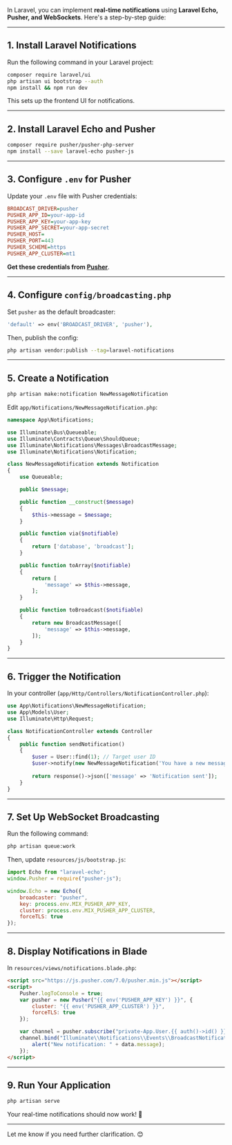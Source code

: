 In Laravel, you can implement **real-time notifications** using **Laravel Echo, Pusher, and WebSockets**. Here's a step-by-step guide:

---

## **1. Install Laravel Notifications**
Run the following command in your Laravel project:
```sh
composer require laravel/ui
php artisan ui bootstrap --auth
npm install && npm run dev
```
This sets up the frontend UI for notifications.

---

## **2. Install Laravel Echo and Pusher**
```sh
composer require pusher/pusher-php-server
npm install --save laravel-echo pusher-js
```

---

## **3. Configure `.env` for Pusher**
Update your `.env` file with Pusher credentials:
```ini
BROADCAST_DRIVER=pusher
PUSHER_APP_ID=your-app-id
PUSHER_APP_KEY=your-app-key
PUSHER_APP_SECRET=your-app-secret
PUSHER_HOST=
PUSHER_PORT=443
PUSHER_SCHEME=https
PUSHER_APP_CLUSTER=mt1
```
**Get these credentials from [Pusher](https://pusher.com/)**.

---

## **4. Configure `config/broadcasting.php`**
Set `pusher` as the default broadcaster:
```php
'default' => env('BROADCAST_DRIVER', 'pusher'),
```
Then, publish the config:
```sh
php artisan vendor:publish --tag=laravel-notifications
```

---

## **5. Create a Notification**
```sh
php artisan make:notification NewMessageNotification
```
Edit `app/Notifications/NewMessageNotification.php`:
```php
namespace App\Notifications;

use Illuminate\Bus\Queueable;
use Illuminate\Contracts\Queue\ShouldQueue;
use Illuminate\Notifications\Messages\BroadcastMessage;
use Illuminate\Notifications\Notification;

class NewMessageNotification extends Notification
{
    use Queueable;

    public $message;

    public function __construct($message)
    {
        $this->message = $message;
    }

    public function via($notifiable)
    {
        return ['database', 'broadcast'];
    }

    public function toArray($notifiable)
    {
        return [
            'message' => $this->message,
        ];
    }

    public function toBroadcast($notifiable)
    {
        return new BroadcastMessage([
            'message' => $this->message,
        ]);
    }
}
```

---

## **6. Trigger the Notification**
In your controller (`app/Http/Controllers/NotificationController.php`):
```php
use App\Notifications\NewMessageNotification;
use App\Models\User;
use Illuminate\Http\Request;

class NotificationController extends Controller
{
    public function sendNotification()
    {
        $user = User::find(1); // Target user ID
        $user->notify(new NewMessageNotification('You have a new message!'));
        
        return response()->json(['message' => 'Notification sent']);
    }
}
```

---

## **7. Set Up WebSocket Broadcasting**
Run the following command:
```sh
php artisan queue:work
```
Then, update `resources/js/bootstrap.js`:
```js
import Echo from "laravel-echo";
window.Pusher = require("pusher-js");

window.Echo = new Echo({
    broadcaster: "pusher",
    key: process.env.MIX_PUSHER_APP_KEY,
    cluster: process.env.MIX_PUSHER_APP_CLUSTER,
    forceTLS: true
});
```

---

## **8. Display Notifications in Blade**
In `resources/views/notifications.blade.php`:
```html
<script src="https://js.pusher.com/7.0/pusher.min.js"></script>
<script>
    Pusher.logToConsole = true;
    var pusher = new Pusher("{{ env('PUSHER_APP_KEY') }}", {
        cluster: "{{ env('PUSHER_APP_CLUSTER') }}",
        forceTLS: true
    });

    var channel = pusher.subscribe("private-App.User.{{ auth()->id() }}");
    channel.bind("Illuminate\\Notifications\\Events\\BroadcastNotificationCreated", function(data) {
        alert("New notification: " + data.message);
    });
</script>
```

---

## **9. Run Your Application**
```sh
php artisan serve
```
Your real-time notifications should now work! 🚀

---

Let me know if you need further clarification. 😊